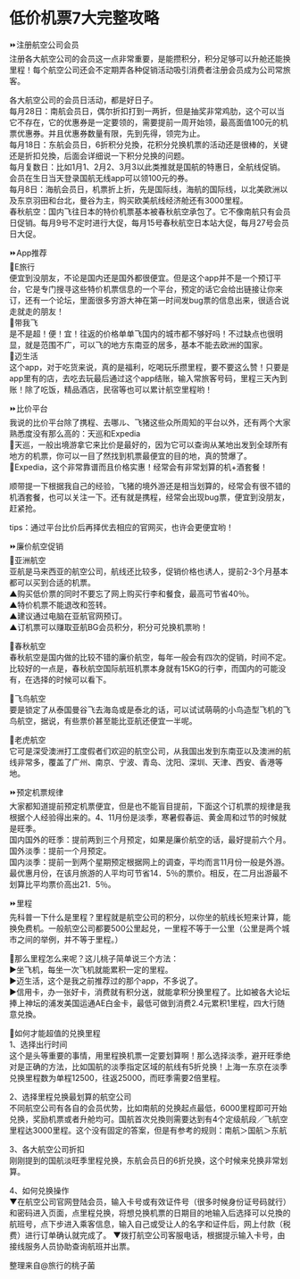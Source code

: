 # 低价机票7大完整攻略
⏩注册航空公司会员  
注册各大航空公司的会员这一点非常重要，是能攒积分，积分足够可以升舱还能换里程！每个航空公司还会不定期弄各种促销活动吸引消费者注册会员成为公司常旅客。  
 
各大航空公司的会员日活动，都是好日子。  
每月28日：南航会员日，偶尔折扣打到一两折，但是抽奖非常鸡肋，这个可以当它不存在，它的优惠券是一定要领的，需要提前一周开始领，最高面值100元的机票优惠券。并且优惠券数量有限，先到先得，领完为止。  
每月18日：东航会员日，6折积分兑換，花积分兑换机票的活动还是很棒的，关键还是折扣兑換，后面会详细说一下积分兑换的问题。  
每月复数日：比如1月1、2月2、3月3以此类推就是国航的特惠日，全航线促销。会员在生日当天登录国航无线app可以领100元的券。  
每月8日：海航会员日，机票折上折，先是国际线，海航的国际线，以北美欧洲以及东京羽田和台北，曼谷为主，购买欧美航线经济舱还有3000里程。  
春秋航空：国内飞往日本的特价机票基本被春秋航空承包了。它不像南航只有会员日促销。每月9号不定时进行大促，每月15号春秋航空日本站大促，每月27号会员日大促。  
 

⏩App推荐  
🔸E旅行  
便宜到没朋友，不论是国内还是国外都很便宜。但是这个app并不是一个预订平台，它是专门搜寻这些特价机票信息的一个平台，预定的话它会给出链接让你来订，还有一个论坛，里面很多穷游大神在第一时间发bug票的信息出来，很适合说走就走的朋友！  
🔸带我飞  
是不是超！便！宜！往返的价格单单飞国内的城市都不够好吗！不过缺点也很明显，就是范围不广，可以飞的地方东南亚的居多，基本不能去欧洲的国家。  
🔸迈生活  
这个app，对于吃货来说，真的是福利，吃喝玩乐攒里程，要不要这么赞！只要是app里有的店，去吃去玩最后通过这个app结账，输入常旅客号码，里程三天內到账！除了吃饭，精品酒店，民宿等也可以累计航空里程哟！  

⏩比价平台  
我说的比价平台除了携程、去哪ル、飞猪这些众所周知的平台以外，还有两个大家熟悉度没有那么高的：天巡和Expedia  
🔸天巡，一般出境游拿它来比价是最好的，因为它可以查询从某地出发到全球所有地方的机票，你可以一目了然找到机票最便宜的目的地，真的赞爆了。  
🔸Expedia，这个非常靠谱而且价格实惠！经常会有非常划算的机+酒套餐！  

顺带提一下根据我自己的经验，飞猪的境外游还是相当划算的，经常会有很不错的机酒套餐，也可以关注一下。还有就是携程，经常会出现bug票，便宜到没朋友，赶紧抢。  

tips：通过平台比价后再择优去相应的官网买，也许会更便宜哟！  

⏩廉价航空促销  
🔸亚洲航空  
亚航是马来西亚的航空公司，航线还比较多，促销价格也诱人，提前2-3个月基本都可以买到合适的机票。  
▲购买低价票的同时不要忘了网上购买行李和餐食，最高可节省40％。  
▲特价机票不能退改和签转。  
▲建议通过电脑在亚航官网预订。  
▲订机票可以赚取亚航BG会员积分，积分可兑换机票哟！  
 
🔸春秋航空  
春秋航空是国内做的比较不错的廉价航空，每年一般会有四次的促销，时间不定。比较好的一点是，春秋航空国际航班机票本身就有15KG的行李，而国内的可能没有，在选择的时候可以看下。  

🔸飞鸟航空  
要是锁定了从泰国曼谷飞去海岛或是泰北的话，可以试试萌萌的小鸟造型飞机的飞鸟航空，据说，有些票价甚至能比亚航还便宜一半呢。  

🔸老虎航空  
它可是深受澳洲打工度假者们欢迎的航空公司，从我国出发到东南亚以及澳洲的航线非常多，覆盖了广州、南京、宁波、青岛、沈阳、深圳、天津、西安、香港等地。  

⏩预定机票规律  
大家都知道提前预定机票便宜，但是也不能盲目提前，下面这个订机票的规律是我根据个人经验得出来的。4、11月份是淡季，寒暑假春运、黄金周和过节的时候就是旺季。  
国内国外的旺季：提前两到三个月预定，如果是廉价航空的话，最好提前六个月。  
国外淡季：提前一个月预定。  
国内淡季：提前一到两个星期预定根据网上的调查，平均而言11月份一般是外游。  
最优惠月份，在该月旅游的人平均可节省14．5％的票价。相反，在二月出游最不划算比平均票价高出21．5％。  

⏩里程  
先科普一下什么是里程？里程就是航空公司的积分，以你坐的航线长短来计算，能换免费机。一般航空公司都要500公里起兑，一里程不等于一公里（公里是两个城市之间的举例，并不等于里程。）  
 
🔸那么里程怎么来呢？这儿桃子简单说三个方法：  
▶坐飞机，每坐一次飞机就能累积一定的里程。  
▶迈生活，这个是我之前推荐过的那个app，不多说了。  
▶信用卡，办一张好卡，消费就有积分送，就能拿积分换里程了。比如被各大论坛捧上神坛的浦发美国运通AE白金卡，最低可做到消费2.4元累积1里程，四大行随意兑換。  

🔸如何才能超值的兑换里程  
1、选择出行时间  
这个是头等重要的事情，用里程换机票一定要划算啊！那么选择淡季，避开旺季绝对是正确的方法，比如国航的淡季指定区域的航线有5折兑换！上海一东京在淡季兑换里程数为单程12500，往返25000，而旺季需要2倍里程。
 
2、选择里程兑换最划算的航空公司  
不同航空公司有各自的会员优势，比如南航的兑换起点最低，6000里程即可开始兑换，奖励机票或者升舱均可。国航首次兑換则需要达到有4个定级航段／飞航空里程达3000里程。这个没有固定的答案，但是有参考的规则：南航＞国航＞东航  
 
3、各大航空公司折扣  
刚刚提到的国航淡旺季里程兑换，东航会员日的6折兑换，这个时候来兑换非常划算。

4、如何兑换操作  
▼在航空公司官网登陆会员，输入卡号或有效证件号（很多时候身份证号码就行）和密码进入页面，点里程兑换，将想兑换机票的日期目的地输入后选择可以兑換的航班号，点下步进入乘客信息，输入自己或受让人的名字和证件后，网上付款（税费）进行订单确认就完成了。 
▼拨打航空公司客服电话，根据提示输入卡号，由接线服务人员协助查询航班并出票。  

整理来自@旅行的桃子菌